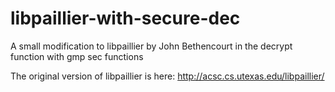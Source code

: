 # libpaillier-with-secure-dec
A small modification to libpaillier by John Bethencourt in the decrypt function with gmp sec functions

The original version of libpaillier is here: http://acsc.cs.utexas.edu/libpaillier/
